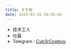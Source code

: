 ```yaml
---
title: 关于我
date: 2019-01-15 20:59:44
---
```


* 技术工人
* 社畜
* Telegram : [Cyb3rCowboy](https://t.me/Cyb3rCowboy)
